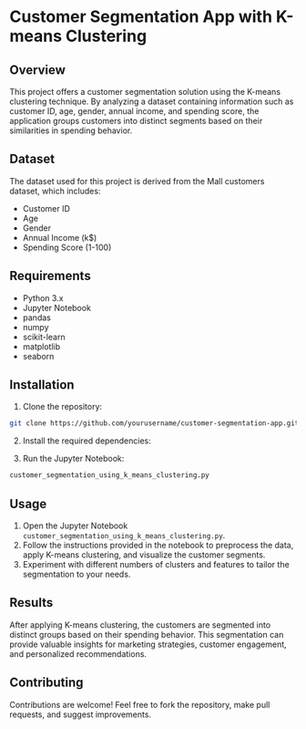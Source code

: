 # Customer Segmentation App with K-means Clustering

## Overview

This project offers a customer segmentation solution using the K-means clustering technique. By analyzing a dataset containing information such as customer ID, age, gender, annual income, and spending score, the application groups customers into distinct segments based on their similarities in spending behavior.

## Dataset

The dataset used for this project is derived from the Mall customers dataset, which includes:

- Customer ID
- Age
- Gender
- Annual Income (k$)
- Spending Score (1-100)

## Requirements

- Python 3.x
- Jupyter Notebook
- pandas
- numpy
- scikit-learn
- matplotlib
- seaborn

## Installation

1. Clone the repository:

```bash
git clone https://github.com/yourusername/customer-segmentation-app.git
```

2. Install the required dependencies:


3. Run the Jupyter Notebook:

```bash
customer_segmentation_using_k_means_clustering.py
```

## Usage

1. Open the Jupyter Notebook `customer_segmentation_using_k_means_clustering.py`.
2. Follow the instructions provided in the notebook to preprocess the data, apply K-means clustering, and visualize the customer segments.
3. Experiment with different numbers of clusters and features to tailor the segmentation to your needs.

## Results

After applying K-means clustering, the customers are segmented into distinct groups based on their spending behavior. This segmentation can provide valuable insights for marketing strategies, customer engagement, and personalized recommendations.

## Contributing

Contributions are welcome! Feel free to fork the repository, make pull requests, and suggest improvements.

